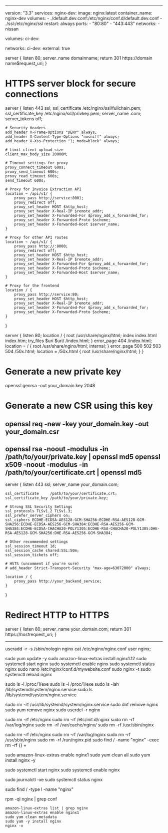 















-------------------------------------------
version: "3.3"
services:
    nginx-dev:
          image: nginx:latest
          container_name: nginx-dev
          volumes: 
            - ./default.dev.conf:/etc/nginx/conf.d/default.dev.conf
            - ./ssl:/etc/nginx/ssl
          restart: always
          ports:
            - "80:80"
            - "443:443"
          networks:
            - nissan
    
volumes:
  ci-dev:  

networks:
  ci-dev:
    external: true



server {
    listen 80;
    server_name domainname;
    return 301 https://domain name$request_uri;
}

# HTTPS server block for secure connections
server {
    listen 443 ssl;
    ssl_certificate     /etc/nginx/ssl/fullchain.pem;
    ssl_certificate_key /etc/nginx/ssl/privkey.pem;
    server_name .com;
    server_tokens off;

    # Security Headers
    add_header X-Frame-Options "DENY" always;
    add_header X-Content-Type-Options "nosniff" always;
    add_header X-Xss-Protection "1; mode=block" always;

    # Limit client upload size
    client_max_body_size 20000M;

    # Timeout settings for proxy
    proxy_connect_timeout 600s;
    proxy_send_timeout 600s;
    proxy_read_timeout 600s;
    send_timeout 600s;

    # Proxy for Invoice Extraction API
    location ~ /api/v1/ {
        proxy_pass http://service:8001;
        proxy_redirect off;
        proxy_set_header HOST $http_host;
        proxy_set_header X-Real-IP $remote_addr;
        proxy_set_header X-Forwarded-For $proxy_add_x_forwarded_for;
        proxy_set_header X-Forwarded-Proto $scheme;
        proxy_set_header X-Forwarded-Host $server_name;
    }

    # Proxy for other API routes
    location ~ /api/v1/ {
        proxy_pass http://:8000;
        proxy_redirect off;
        proxy_set_header HOST $http_host;
        proxy_set_header X-Real-IP $remote_addr;
        proxy_set_header X-Forwarded-For $proxy_add_x_forwarded_for;
        proxy_set_header X-Forwarded-Proto $scheme;
        proxy_set_header X-Forwarded-Host $server_name;
    }

    # Proxy for the frontend
    location / {
        proxy_pass http://service:80;
        proxy_set_header HOST $http_host;
        proxy_set_header X-Real-IP $remote_addr;
        proxy_set_header X-Forwarded-For $proxy_add_x_forwarded_for;
        proxy_set_header X-Forwarded-Proto $scheme;
    }
}




server {
    listen 80;
    location / {
      root   /usr/share/nginx/html;
      index  index.html index.htm;
      try_files $uri $uri/ /index.html;
    } 
    error_page 404 /index.html;
    location = / {
      root /usr/share/nginx/html;
      internal;
    }
    error_page   500 502 503 504  /50x.html;
    location = /50x.html {
      root   /usr/share/nginx/html;
    }
  }








# Generate a new private key
openssl genrsa -out your_domain.key 2048

# Generate a new CSR using this key
openssl req -new -key your_domain.key -out your_domain.csr
--------------------------------------------------


openssl rsa -noout -modulus -in /path/to/your/private.key | openssl md5
openssl x509 -noout -modulus -in /path/to/your/certificate.crt | openssl md5
------------------------------


server {
    listen 443 ssl;
    server_name your_domain.com;

    ssl_certificate     /path/to/your/certificate.crt;
    ssl_certificate_key /path/to/your/private.key;
    
    # Strong SSL Security Settings
    ssl_protocols TLSv1.2 TLSv1.3;
    ssl_prefer_server_ciphers on;
    ssl_ciphers ECDHE-ECDSA-AES128-GCM-SHA256:ECDHE-RSA-AES128-GCM-SHA256:ECDHE-ECDSA-AES256-GCM-SHA384:ECDHE-RSA-AES256-GCM-SHA384:ECDHE-ECDSA-CHACHA20-POLY1305:ECDHE-RSA-CHACHA20-POLY1305:DHE-RSA-AES128-GCM-SHA256:DHE-RSA-AES256-GCM-SHA384;
    
    # Other recommended settings
    ssl_session_timeout 1d;
    ssl_session_cache shared:SSL:50m;
    ssl_session_tickets off;

    # HSTS (uncomment if you're sure)
    # add_header Strict-Transport-Security "max-age=63072000" always;

    location / {
        proxy_pass http://your_backend_service;
    }
}

# Redirect HTTP to HTTPS
server {
    listen 80;
    server_name your_domain.com;
    return 301 https://$host$request_uri;
}


--------------------------------------------------------------------------------------------------------------------
useradd -r -s /sbin/nologin nginx
cat /etc/nginx/nginx.conf
user nginx;


sudo yum update -y
sudo amazon-linux-extras install nginx1.12
sudo systemctl start nginx sudo systemctl enable nginx
sudo systemctl status nginx
sudo nano /etc/nginx/conf.d/mywebsite.conf
sudo nginx -t
sudo systemctl reload nginx


sudo ls -l /proc/1/exe
sudo ls -l /proc/1/exe
sudo ls -lah /lib/systemd/system/nginx.service
sudo ls /lib/systemd/system/nginx.service



sudo rm -rf /usr/lib/systemd/system/nginx.service
sudo dnf remove nginx
sudo yum remove nginx
sudo userdel -r nginx


sudo rm -rf /etc/nginx
sudo rm -rf /etc/init.d/nginx
sudo rm -rf /var/log/nginx
sudo rm -rf /var/cache/nginx/
sudo rm -rf /usr/sbin/nginx


sudo rm -rf /etc/nginx
sudo rm -rf /var/log/nginx
sudo rm -rf /usr/sbin/nginx
sudo rm -rf /run/nginx.pid
sudo find / -name "nginx" -exec rm -rf {} +

sudo amazon-linux-extras enable nginx1
sudo yum clean all
sudo yum install nginx -y

sudo systemctl start nginx
sudo systemctl enable nginx

sudo journalctl -xe
sudo systemctl status nginx

sudo find / -type l -name "nginx"

rpm -ql nginx | grep conf

```
amazon-linux-extras list | grep nginx
amazon-linux-extras enable nginx1
sudo yum clean metadata
sudo yum -y install nginx
nginx -v
